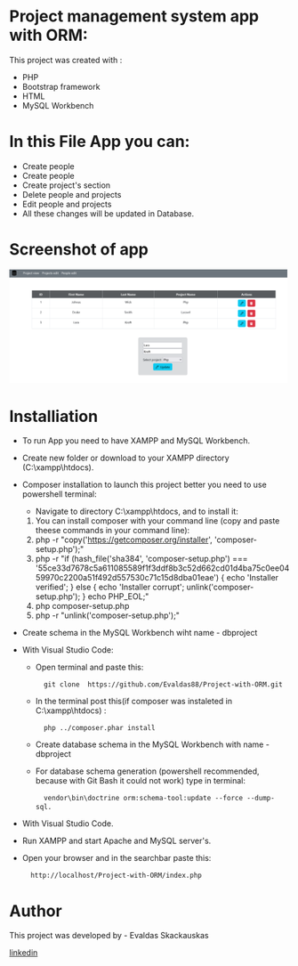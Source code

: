 # Project management system app with ORM:

This project was created with :
    
* PHP
* Bootstrap framework
* HTML
* MySQL Workbench 

# In this File App  you can:    

* Create people
* Create people
* Create project's section
* Delete people and projects
* Edit people and projects
* All these changes will be updated in Database.


#  Screenshot of app
<p float="left">
    <img src="src\style\images\image1.png" width="500" >     
 </p> 

# Installiation

* To run App you need to have XAMPP and MySQL Workbench.
* Create new folder  or download to your XAMPP directory (C:\xampp\htdocs). 
* Composer installation to launch this project better you need to use powershell terminal:
    * Navigate to directory C:\xampp\htdocs,  and to install it:
     1. You can install composer with your command line (copy and paste theese commands in your command line):
     2.  php -r "copy('https://getcomposer.org/installer', 'composer-setup.php');"
     3.  php -r "if (hash_file('sha384', 'composer-setup.php') === '55ce33d7678c5a611085589f1f3ddf8b3c52d662cd01d4ba75c0ee0459970c2200a51f492d557530c71c15d8dba01eae') { echo 'Installer verified'; } else { echo 'Installer corrupt'; unlink('composer-setup.php'); } echo PHP_EOL;"
     4. php composer-setup.php
     5. php -r "unlink('composer-setup.php');"
* Create schema in the MySQL Workbench  wiht name - dbproject
* With Visual Studio Code:
    * Open terminal and paste this:

            git clone  https://github.com/Evaldas88/Project-with-ORM.git  
    * In the terminal post this(if composer was instaleted in C:\xampp\htdocs) : 

            php ../composer.phar install  

    * Create database schema in the MySQL Workbench  with name - dbproject
    * For database schema generation (powershell recommended, because with Git Bash it could not work) type in terminal:

            vendor\bin\doctrine orm:schema-tool:update --force --dump-sql.

* With Visual Studio Code.
* Run XAMPP and start Apache and MySQL server's.
* Open your browser and in the searchbar paste this:

        http://localhost/Project-with-ORM/index.php 




# Author

This project was developed by  - Evaldas Skackauskas 

<a href="https://www.linkedin.com/in/evaldas-skackauskas-35505516a/">linkedin</a>
